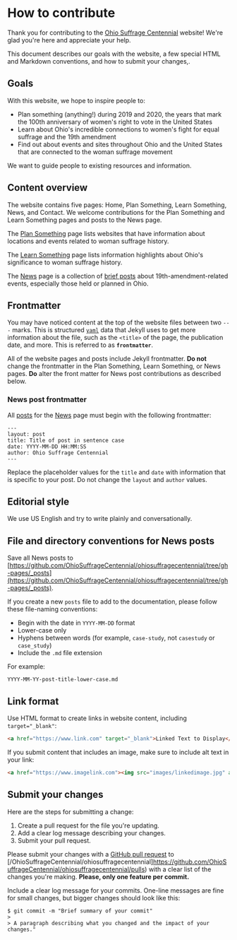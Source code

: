 # How to contribute

Thank you for contributing to the [Ohio Suffrage Centennial](https://www.ohiosuffragecentennial.com/) website! We're glad you're here and appreciate your help.

This document describes our goals with the website, a few special HTML and Markdown conventions, and how to submit your changes,.

## Goals

With this website, we hope to inspire people to:
* Plan something (anything!) during 2019 and 2020, the years that mark the 100th anniversary of women's right to vote in the United States
* Learn about Ohio's incredible connections to women's fight for equal suffrage and the 19th amendment
* Find out about events and sites throughout Ohio and the United States that are connected to the woman suffrage movement

We want to guide people to existing resources and information.

## Content overview

The website contains five pages: Home, Plan Something, Learn Something, News, and Contact. We welcome contributions for the Plan Something and Learn Something pages and posts to the News page.

The [Plan Something](https://github.com/OhioSuffrageCentennial/ohiosuffragecentennial/blob/gh-pages/plan.html) page lists websites that have information about locations and events related to woman suffrage history.

The [Learn Something](https://github.com/OhioSuffrageCentennial/ohiosuffragecentennial/blob/gh-pages/connections.html) page lists information highlights about Ohio's significance to woman suffrage history.

The [News](https://github.com/OhioSuffrageCentennial/ohiosuffragecentennial/blob/gh-pages/news.html) page is a collection of [brief posts](https://github.com/OhioSuffrageCentennial/ohiosuffragecentennial/tree/gh-pages/_posts) about 19th-amendment-related events, especially those held or planned in Ohio.

## Frontmatter

You may have noticed content at the top of the website files between two `---` marks. This is structured [`yaml`](http://yaml.org/) data that Jekyll uses to get more information about the file, such as the `<title>` of the page, the publication date, and more. This is referred to as **`frontmatter`**.

All of the website pages and posts include Jekyll frontmatter. **Do not** change the frontmatter in the Plan Something, Learn Something, or News pages. **Do** alter the front matter for News post contributions as described below.  

### News post frontmatter

All [posts](https://github.com/OhioSuffrageCentennial/ohiosuffragecentennial/tree/gh-pages/_posts) for the [News](https://github.com/OhioSuffrageCentennial/ohiosuffragecentennial/blob/gh-pages/news.html) page must begin with the following frontmatter:
```
---
layout: post
title: Title of post in sentence case
date: YYYY-MM-DD HH:MM:SS
author: Ohio Suffrage Centennial
---
```

Replace the placeholder values for the `title` and `date` with information that is specific to your post. Do not change the `layout` and `author` values.

## Editorial style

We use US English and try to write plainly and conversationally.

## File and directory conventions for News posts

Save all News posts to [https://github.com/OhioSuffrageCentennial/ohiosuffragecentennial/tree/gh-pages/_posts](https://github.com/OhioSuffrageCentennial/ohiosuffragecentennial/tree/gh-pages/_posts).

If you create a new `posts` file to add to the documentation, please follow these file-naming conventions:

* Begin with the date in `YYYY-MM-DD` format
* Lower-case only
* Hyphens between words (for example, `case-study`, not `casestudy` or `case_study`)
* Include the `.md` file extension

For example:
```
YYYY-MM-YY-post-title-lower-case.md
```

## Link format

Use HTML format to create links in website content, including `target="_blank"`:
```html
<a href="https://www.link.com" target="_blank">Linked Text to Display</a>
```

If you submit content that includes an image, make sure to include alt text in your link:
```html
<a href="https://www.imagelink.com"><img src="images/linkedimage.jpg" alt="Alternate text that describes the image"></a>
```

## Submit your changes

Here are the steps for submitting a change:

1. Create a pull request for the file you're updating.
2. Add a clear log message describing your changes.
3. Submit your pull request.

Please submit your changes with a [GitHub pull request](https://help.github.com/articles/about-pull-requests/) to [/OhioSuffrageCentennial/ohiosuffragecentennial]https://github.com/OhioSuffrageCentennial/ohiosuffragecentennial/pulls) with a clear list of the changes you're making. **Please, only one feature per commit.**

Include a clear log message for your commits. One-line messages are fine for small changes, but bigger changes should look like this:

```git
$ git commit -m "Brief summary of your commit"
>
> A paragraph describing what you changed and the impact of your changes."
```
